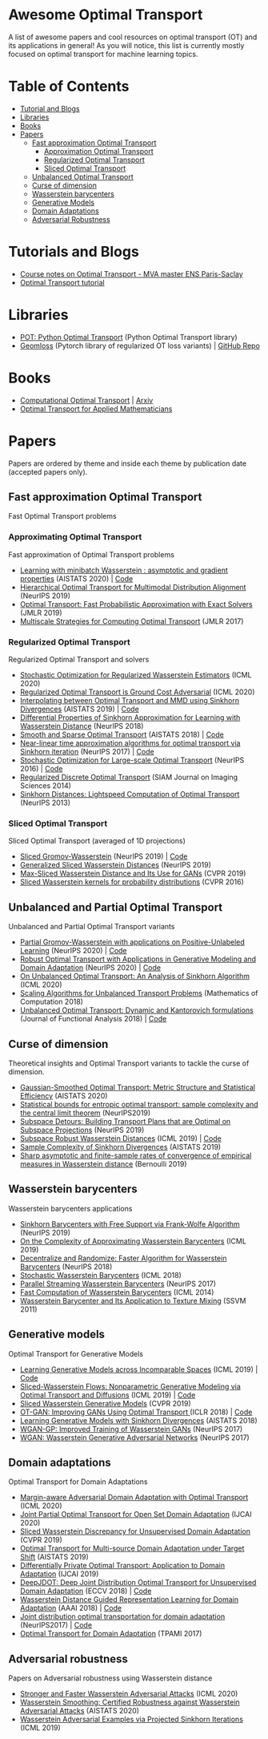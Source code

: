 # Awesome Optimal Transport
A list of awesome papers and cool resources on optimal transport (OT) and its applications in general! As you will notice, this list is currently mostly focused on optimal transport for machine learning topics.


# Table of Contents

* [Tutorial and Blogs](#tutorials-and-blogs)
* [Libraries](#libraries)
* [Books](#books)
* [Papers](#papers)
  * [Fast approximation Optimal Transport](#fast-approximation-optimal-transport)
    * [Approximation Optimal Transport](#approximating-optimal-transport)
    * [Regularized Optimal Transport](#regularized-optimal-transport)
    * [Sliced Optimal Transport](#sliced-optimal-transport)
  * [Unbalanced Optimal Transport](#unbalanced-optimal-transport)
  * [Curse of dimension](#curse-of-dimension)
  * [Wasserstein barycenters](#wasserstein-barycenters)
  * [Generative Models](#generative-models)
  * [Domain Adaptations](#domain-adaptation)
  * [Adversarial Robustness](#adversarial-robustness)

# Tutorials and Blogs

* [Course notes on Optimal Transport - MVA master ENS Paris-Saclay](https://optimaltransport.github.io/slides-peyre/CourseOT.pdf)
* [Optimal Transport tutorial](http://remi.flamary.com/cours/tuto_otml.html)

# Libraries

* [POT: Python Optimal Transport](https://pythonot.github.io/) (Python Optimal Transport library)
* [Geomloss](https://www.kernel-operations.io/geomloss/) (Pytorch library of regularized OT loss variants)  | [GitHub Repo](https://github.com/jeanfeydy/geomloss)

# Books

* [Computational Optimal Transport](https://optimaltransport.github.io/) | [Arxiv](https://arxiv.org/abs/1803.00567)
* [Optimal Transport for Applied Mathematicians](http://citeseerx.ist.psu.edu/viewdoc/download?doi=10.1.1.726.35&rep=rep1&type=pdf)


# Papers

Papers are ordered by theme and inside each theme by publication date (accepted papers only).

## Fast approximation Optimal Transport

Fast Optimal Transport problems

### Approximating Optimal Transport

Fast approximation of Optimal Transport problems

 * [Learning with minibatch Wasserstein : asymptotic and gradient properties](http://proceedings.mlr.press/v108/fatras20a.html) (AISTATS 2020) | [Code](https://github.com/kilianFatras/minibatch_Wasserstein)
 * [Hierarchical Optimal Transport for Multimodal Distribution Alignment](https://papers.nips.cc/paper/9501-hierarchical-optimal-transport-for-multimodal-distribution-alignment) (NeurIPS 2019)
 * [Optimal Transport: Fast Probabilistic Approximation with Exact Solvers](http://www.jmlr.org/papers/volume20/18-079/18-079.pdf) (JMLR 2019)
 * [Multiscale Strategies for Computing Optimal Transport](https://jmlr.csail.mit.edu/papers/volume18/16-108/16-108.pdf) (JMLR 2017)

### Regularized Optimal Transport

Regularized Optimal Transport and solvers

 * [Stochastic Optimization for Regularized Wasserstein Estimators](https://arxiv.org/abs/2002.08695) (ICML 2020)
 * [Regularized Optimal Transport is Ground Cost Adversarial](https://arxiv.org/pdf/2002.03967.pdf) (ICML 2020)
 * [Interpolating between Optimal Transport and MMD using Sinkhorn Divergences](http://proceedings.mlr.press/v89/feydy19a) (AISTATS 2019) | [Code](https://github.com/jeanfeydy/geomloss)
 * [Differential Properties of Sinkhorn Approximation for Learning with Wasserstein Distance](http://papers.nips.cc/paper/7827-differential-properties-of-sinkhorn-approximation-for-learning-with-wasserstein-distance) (NeurIPS 2018)
 * [Smooth and Sparse Optimal Transport](http://proceedings.mlr.press/v84/blondel18a) (AISTATS 2018) | [Code](https://pythonot.github.io/gen_modules/ot.smooth.html#module-ot.smooth)
 * [Near-linear time approximation algorithms for optimal transport via Sinkhorn iteration](https://papers.nips.cc/paper/6792-near-linear-time-approximation-algorithms-for-optimal-transport-via-sinkhorn-iteration) (NeurIPS 2017) | [Code](https://pythonot.github.io/gen_modules/ot.bregman.html)
 * [Stochastic Optimization for Large-scale Optimal Transport](https://papers.nips.cc/paper/6566-stochastic-optimization-for-large-scale-optimal-transport.pdf) (NeurIPS 2016) | [Code](https://pythonot.github.io/gen_modules/ot.stochastic.html#module-ot.stochastic)
 * [Regularized Discrete Optimal Transport](https://arxiv.org/pdf/1307.5551.pdf) (SIAM Journal on Imaging Sciences 2014)
 * [Sinkhorn Distances: Lightspeed Computation of Optimal Transport](https://papers.nips.cc/paper/4927-sinkhorn-distances-lightspeed-computation-of-optimal-transport) (NeurIPS 2013)

### Sliced Optimal Transport

Sliced Optimal Transport (averaged of 1D projections)

* [Sliced Gromov-Wasserstein](https://papers.nips.cc/paper/9615-sliced-gromov-wasserstein) (NeurIPS 2019) | [Code](https://github.com/tvayer/SGW)
* [Generalized Sliced Wasserstein Distances](https://papers.nips.cc/paper/8319-generalized-sliced-wasserstein-distances) (NeurIPS 2019)
* [Max-Sliced Wasserstein Distance and Its Use for GANs](https://openaccess.thecvf.com/content_CVPR_2019/html/Deshpande_Max-Sliced_Wasserstein_Distance_and_Its_Use_for_GANs_CVPR_2019_paper.html) (CVPR 2019)
* [Sliced Wasserstein kernels for probability distributions](https://openaccess.thecvf.com/content_cvpr_2016/papers/Kolouri_Sliced_Wasserstein_Kernels_CVPR_2016_paper.pdf) (CVPR 2016)

## Unbalanced and Partial Optimal Transport

Unbalanced and Partial Optimal Transport variants
* [Partial Gromov-Wasserstein with applications on Positive-Unlabeled Learning](https://arxiv.org/abs/2002.08276) (NeurIPS 2020) | [Code](https://github.com/lchapel/partial-GW-for-PU)
* [Robust Optimal Transport with Applications in Generative Modeling and Domain Adaptation](https://arxiv.org/abs/2010.05862) (NeurIPS 2020) | [Code](https://github.com/yogeshbalaji/robustOT)
* [On Unbalanced Optimal Transport: An Analysis of Sinkhorn Algorithm](https://arxiv.org/abs/2002.03293) (ICML 2020)
* [Scaling Algorithms for Unbalanced Transport Problems](https://arxiv.org/abs/1607.05816) (Mathematics of Computation 2018)
* [Unbalanced Optimal Transport: Dynamic and Kantorovich formulations](https://www.sciencedirect.com/science/article/pii/S0022123618301058) (Journal of Functional Analysis 2018) | [Code](https://pythonot.github.io/gen_modules/ot.unbalanced.html)

## Curse of dimension

Theoretical insights and Optimal Transport variants to tackle the curse of dimension.

* [Gaussian-Smoothed Optimal Transport: Metric Structure and Statistical Efficiency](http://proceedings.mlr.press/v108/goldfeld20a.html) (AISTATS 2020)
* [Statistical bounds for entropic optimal transport: sample complexity and the central limit theorem](https://papers.nips.cc/paper/8703-statistical-bounds-for-entropic-optimal-transport-sample-complexity-and-the-central-limit-theorem) (NeurIPS2019)
* [Subspace Detours: Building Transport Plans that are Optimal on Subspace Projections](http://papers.nips.cc/paper/8915-subspace-detours-building-transport-plans-that-are-optimal-on-subspace-projections) (NeurIPS 2019)
* [Subspace Robust Wasserstein Distances](http://proceedings.mlr.press/v97/paty19a.html) (ICML 2019) | [Code](https://github.com/francoispierrepaty/SubspaceRobustWasserstein)
* [Sample Complexity of Sinkhorn Divergences](http://proceedings.mlr.press/v89/genevay19a.html) (AISTATS 2019)
* [Sharp asymptotic and finite-sample rates of convergence of empirical measures in Wasserstein distance](https://projecteuclid.org/euclid.bj/1568362038) (Bernoulli 2019)

## Wasserstein barycenters

Wasserstein barycenters applications

* [Sinkhorn Barycenters with Free Support via Frank-Wolfe Algorithm](https://papers.nips.cc/paper/9130-sinkhorn-barycenters-with-free-support-via-frank-wolfe-algorithm.pdf) (NeurIPS 2019)
* [On the Complexity of Approximating Wasserstein Barycenters](http://proceedings.mlr.press/v97/kroshnin19a.html) (ICML 2019)
* [Decentralize and Randomize: Faster Algorithm for Wasserstein Barycenters](http://papers.nips.cc/paper/8274-decentralize-and-randomize-faster-algorithm-for-wasserstein-barycenter) (NeurIPS 2018)
* [Stochastic Wasserstein Barycenters](http://proceedings.mlr.press/v80/claici18a/claici18a.pdf) (ICML 2018)
* [Parallel Streaming Wasserstein Barycenters](http://papers.nips.cc/paper/6858-parallel-streaming-wasserstein-barycenters) (NeurIPS 2017)
* [Fast Computation of Wasserstein Barycenters](http://proceedings.mlr.press/v32/cuturi14.html) (ICML 2014)
* [Wasserstein Barycenter and Its Application to Texture Mixing](https://hal.archives-ouvertes.fr/hal-00476064/document) (SSVM 2011)

## Generative models

Optimal Transport for Generative Models

 * [Learning Generative Models across Incomparable Spaces](http://proceedings.mlr.press/v97/bunne19a) (ICML 2019) | [Code](https://github.com/bunnech/gw_gan)
 * [Sliced-Wasserstein Flows: Nonparametric Generative Modeling via Optimal Transport and Diffusions](http://proceedings.mlr.press/v97/liutkus19a) (ICML 2019) | [Code](https://github.com/aliutkus/swf)
 * [Sliced Wasserstein Generative Models](https://openaccess.thecvf.com/content_CVPR_2019/html/Wu_Sliced_Wasserstein_Generative_Models_CVPR_2019_paper.html) (CVPR 2019)
 * [OT-GAN: Improving GANs Using Optimal Transport ](https://openreview.net/forum?id=rkQkBnJAb) (ICLR 2018) | [Code](https://github.com/openai/ot-gan)
 * [Learning Generative Models with Sinkhorn Divergences](http://proceedings.mlr.press/v84/genevay18a.html) (AISTATS 2018)
 * [WGAN-GP: Improved Training of Wasserstein GANs](https://papers.nips.cc/paper/7159-improved-training-of-wasserstein-gans) (NeurIPS 2017)
 * [WGAN: Wasserstein Generative Adversarial Networks](http://proceedings.mlr.press/v70/arjovsky17a.html) (NeurIPS 2017)

## Domain adaptations

Optimal Transport for Domain Adaptations
* [Margin-aware Adversarial Domain Adaptation with Optimal Transport](https://hal.archives-ouvertes.fr/hal-02900715) (ICML 2020)
* [Joint Partial Optimal Transport for Open Set Domain Adaptation](https://www.ijcai.org/Proceedings/2020/0352.pdf) (IJCAI 2020)
* [Sliced Wasserstein Discrepancy for Unsupervised Domain Adaptation](https://openaccess.thecvf.com/content_CVPR_2019/html/Lee_Sliced_Wasserstein_Discrepancy_for_Unsupervised_Domain_Adaptation_CVPR_2019_paper.html) (CVPR 2019)
* [Optimal Transport for Multi-source Domain Adaptation under Target Shift](http://proceedings.mlr.press/v89/redko19a.html) (AISTATS 2019)
* [Differentially Private Optimal Transport: Application to Domain Adaptation](https://www.ijcai.org/Proceedings/2019/0395) (IJCAI 2019)
* [DeepJDOT: Deep Joint Distribution Optimal Transport for Unsupervised Domain Adaptation](https://openaccess.thecvf.com/content_ECCV_2018/html/Bharath_Bhushan_Damodaran_DeepJDOT_Deep_Joint_ECCV_2018_paper.html) (ECCV 2018) | [Code](https://github.com/bbdamodaran/deepJDOT)
* [Wasserstein Distance Guided Representation Learning for Domain Adaptation](https://arxiv.org/abs/1707.01217) (AAAI 2018) | [Code](https://github.com/RockySJ/WDGRL)
* [Joint distribution optimal transportation for domain adaptation](https://papers.nips.cc/paper/6963-joint-distribution-optimal-transportation-for-domain-adaptation) (NeurIPS2017) | [Code](https://github.com/rflamary/JDOT)
* [Optimal Transport for Domain Adaptation](https://arxiv.org/abs/1507.00504) (TPAMI 2017)

## Adversarial robustness

Papers on Adversarial robustness using Wasserstein distance

* [Stronger and Faster Wasserstein Adversarial Attacks](https://arxiv.org/abs/2008.02883) (ICML 2020)
* [Wasserstein Smoothing: Certified Robustness against Wasserstein Adversarial Attacks](http://proceedings.mlr.press/v108/levine20a.html) (AISTATS 2020)
* [Wasserstein Adversarial Examples via Projected Sinkhorn Iterations](http://proceedings.mlr.press/v97/wong19a) (ICML 2019)
